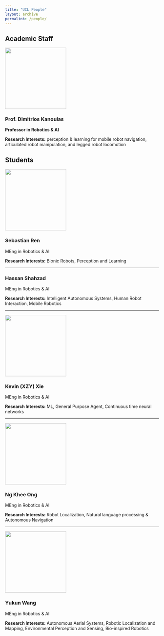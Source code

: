 ```yaml
---
title: "UCL People"
layout: archive
permalink: /people/
---
```


## Academic Staff
<img src='https://rpl-as-ucl.github.io/raindrops-wildfire/images/logos/DimitriosKanoulas.png' width="200">

### Prof. Dimitrios Kanoulas

**Professor in Robotics & AI**

**Research Interests:** perception & learning for mobile robot navigation, articulated robot manipulation, and legged robot locomotion


## Students

<img src='https://rpl-as-ucl.github.io/raindrops-wildfire/images/logos/SebastianRen.png' width="200">

### Sebastian Ren

MEng in Robotics & AI

**Research Interests:** Bionic Robots, Perception and Learning

---

### Hassan Shahzad

MEng in Robotics & AI

**Research Interests:** Intelligent Autonomous Systems, Human Robot Interaction, Mobile Robotics

---

<img src='https://rpl-as-ucl.github.io/raindrops-wildfire/images/logos/KevinXZYXie.png' width="200">

### Kevin (XZY) Xie

MEng in Robotics & AI

**Research Interests:** ML, General Purpose Agent, Continuous time neural networks

---

<img src='https://rpl-as-ucl.github.io/raindrops-wildfire/images/logos/NgKheeOng.png' width="200">

### Ng Khee Ong

MEng in Robotics & AI

**Research Interests:** Robot Localization, Natural language processing & Autonomous Navigation

---

<img src='https://rpl-as-ucl.github.io/raindrops-wildfire/images/logos/YukunWang.png' width="200">

### Yukun Wang

MEng in Robotics & AI

**Research Interests:** Autonomous Aerial Systems, Robotic Localization and Mapping, Environmental Perception and Sensing, Bio-inspired Robotics
